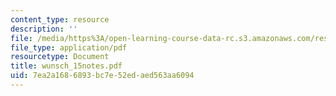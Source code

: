 ```yaml
---
content_type: resource
description: ''
file: /media/https%3A/open-learning-course-data-rc.s3.amazonaws.com/res-12-000-evolution-of-physical-oceanography-spring-2007/7ea2a1686893bc7e52edaed563aa6094_wunsch_15notes.pdf
file_type: application/pdf
resourcetype: Document
title: wunsch_15notes.pdf
uid: 7ea2a168-6893-bc7e-52ed-aed563aa6094
---
```

